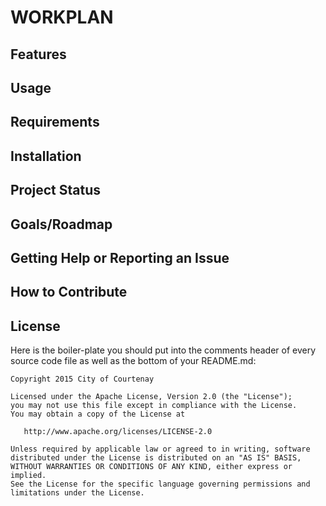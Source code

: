 # WORKPLAN

## Features

## Usage

## Requirements

## Installation

## Project Status

## Goals/Roadmap

## Getting Help or Reporting an Issue

## How to Contribute

## License


Here is the boiler-plate you should put into the comments header of every source code file as well as the bottom of your README.md:

    Copyright 2015 City of Courtenay

    Licensed under the Apache License, Version 2.0 (the "License");
    you may not use this file except in compliance with the License.
    You may obtain a copy of the License at 

       http://www.apache.org/licenses/LICENSE-2.0

    Unless required by applicable law or agreed to in writing, software
    distributed under the License is distributed on an "AS IS" BASIS,
    WITHOUT WARRANTIES OR CONDITIONS OF ANY KIND, either express or implied.
    See the License for the specific language governing permissions and
    limitations under the License.
   

